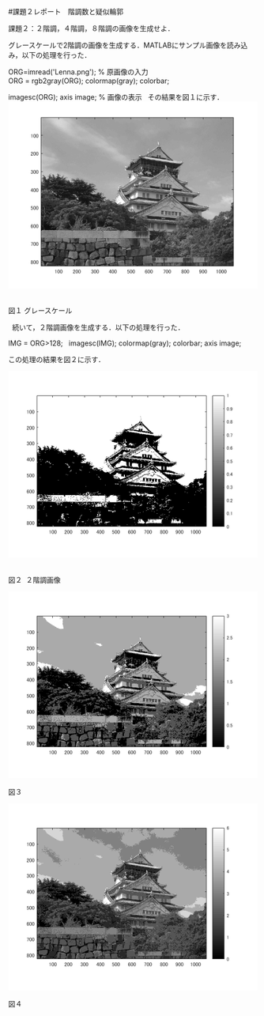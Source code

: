 #課題２レポート　階調数と疑似輪郭  
  
課題２：２階調，４階調，８階調の画像を生成せよ．  
  
グレースケールで2階調の画像を生成する．MATLABにサンプル画像を読み込み，以下の処理を行った．  
  
ORG=imread('Lenna.png'); % 原画像の入力  
ORG = rgb2gray(ORG); colormap(gray); colorbar;  
  
imagesc(ORG); axis image; % 画像の表示  
その結果を図１に示す．  
![原画像](https://github.com/JI1OIR/image_processing/blob/master/02/02o.png?raw=true)  

図１ グレースケール
  
  
続いて，２階調画像を生成する．以下の処理を行った．  

IMG = ORG>128;  
imagesc(IMG); colormap(gray); colorbar;  axis image;  

この処理の結果を図２に示す．

![原画像](https://github.com/JI1OIR/image_processing/blob/master/02/02im1.png?raw=true)  

図２  ２階調画像

![原画像](https://github.com/JI1OIR/image_processing/blob/master/02/02im2.png?raw=true)  

図３  

![原画像](https://github.com/JI1OIR/image_processing/blob/master/02/02im3.png?raw=true)  

図４    
  

